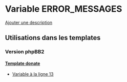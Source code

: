 # Variable ERROR_MESSAGES
[Ajouter une description](https://fa-tvars.appspot.com/var/ERROR_MESSAGES)

## Utilisations dans les templates

### Version phpBB2

#### [Template donate](subsilver/donate.md#readme)
* [Variable &agrave; la ligne 13](../subsilver/donate.tpl#L13)